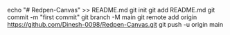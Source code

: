 echo "# Redpen-Canvas" >> README.md
git init
git add README.md
git commit -m "first commit"
git branch -M main
git remote add origin https://github.com/Dinesh-0098/Redpen-Canvas.git
git push -u origin main
                